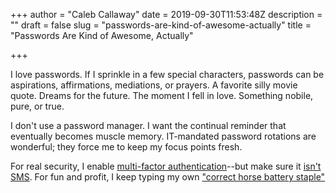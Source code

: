 +++
author = "Caleb Callaway"
date = 2019-09-30T11:53:48Z
description = ""
draft = false
slug = "passwords-are-kind-of-awesome-actually"
title = "Passwords Are Kind of Awesome, Actually"

+++


I love passwords. If I sprinkle in a few special characters, passwords can be aspirations, affirmations, mediations, or prayers. A favorite silly movie quote. Dreams for the future. The moment I fell in love. Something nobile, pure, or true.

I don't use a password manager. I want the continual reminder that eventually becomes muscle memory. IT-mandated password rotations are wonderful; they force me to keep my focus points fresh.

For real security, I enable [multi-factor authentication](https://www.nist.gov/itl/tig/back-basics-multi-factor-authentication)--but make sure it [isn't SMS](https://www.wired.com/2016/06/hey-stop-using-texts-two-factor-authentication/). For fun and profit, I keep typing my own ["correct horse battery staple"](https://www.xkcd.com/936/)

